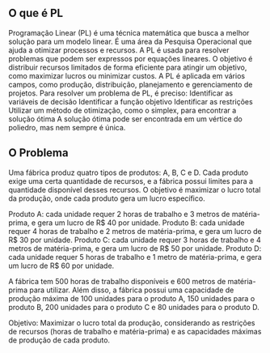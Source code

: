 ## O que é PL ##
Programação Linear (PL) é uma técnica matemática que busca a melhor solução para um modelo linear. É uma área da Pesquisa Operacional que ajuda a otimizar processos e recursos. 
A PL é usada para resolver problemas que podem ser expressos por equações lineares. O objetivo é distribuir recursos limitados de forma eficiente para atingir um objetivo, como maximizar lucros ou minimizar custos. 
A PL é aplicada em vários campos, como produção, distribuição, planejamento e gerenciamento de projetos. 
Para resolver um problema de PL, é preciso: 
Identificar as variáveis de decisão
Identificar a função objetivo
Identificar as restrições
Utilizar um método de otimização, como o simplex, para encontrar a solução ótima
A solução ótima pode ser encontrada em um vértice do poliedro, mas nem sempre é única. 

## O Problema ##
Uma fábrica produz quatro tipos de produtos: A, B, C e D. Cada produto exige uma certa quantidade de recursos, e a fábrica possui limites para a quantidade disponível desses recursos. O objetivo é maximizar o lucro total da produção, onde cada produto gera um lucro específico.

Produto A: cada unidade requer 2 horas de trabalho e 3 metros de matéria-prima, e gera um lucro de R$ 40 por unidade.
Produto B: cada unidade requer 4 horas de trabalho e 2 metros de matéria-prima, e gera um lucro de R$ 30 por unidade.
Produto C: cada unidade requer 3 horas de trabalho e 4 metros de matéria-prima, e gera um lucro de R$ 50 por unidade.
Produto D: cada unidade requer 5 horas de trabalho e 1 metro de matéria-prima, e gera um lucro de R$ 60 por unidade.

A fábrica tem 500 horas de trabalho disponíveis e 600 metros de matéria-prima para utilizar. Além disso, a fábrica possui uma capacidade de produção máxima de 100 unidades para o produto A, 150 unidades para o produto B, 200 unidades para o produto C e 80 unidades para o produto D.

Objetivo: Maximizar o lucro total da produção, considerando as restrições de recursos (horas de trabalho e matéria-prima) e as capacidades máximas de produção de cada produto.
